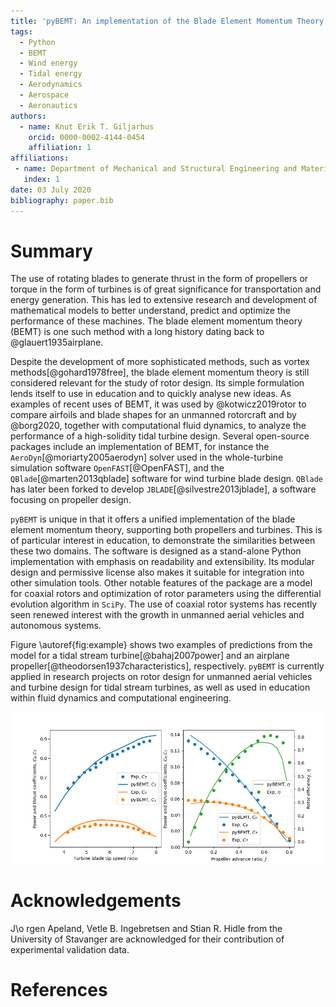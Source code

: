 ```yaml
---
title: 'pyBEMT: An implementation of the Blade Element Momentum Theory in Python'
tags:
  - Python
  - BEMT
  - Wind energy
  - Tidal energy
  - Aerodynamics
  - Aerospace
  - Aeronautics
authors:
  - name: Knut Erik T. Giljarhus
    orcid: 0000-0002-4144-0454 
    affiliation: 1
affiliations:
 - name: Department of Mechanical and Structural Engineering and Materials Science, University of Stavanger, Stavanger, Norway
   index: 1
date: 03 July 2020
bibliography: paper.bib
---
```


# Summary

The use of rotating blades to generate thrust in the form of propellers or
torque in the form of turbines is of great significance for transportation and
energy generation. This has led to extensive research and development of
mathematical models to better understand, predict and optimize the performance
of these machines. The blade element momentum theory (BEMT) is one such method
with a long history dating back to @glauert1935airplane.  

Despite the development of more sophisticated methods, such as vortex
methods[@gohard1978free], the blade element momentum theory is still considered
relevant for the study of rotor design. Its simple formulation lends itself to
use in education and to quickly analyse new ideas. As examples of recent uses
of BEMT, it was used by @kotwicz2019rotor to compare airfoils and blade
shapes for an unmanned rotorcraft and by @borg2020, together with computational
fluid dynamics, to analyze the performance of a high-solidity tidal turbine
design. Several open-source packages include an implementation of BEMT, for
instance the `AeroDyn`[@moriarty2005aerodyn] solver used in the whole-turbine
simulation software `OpenFAST`[@OpenFAST], and the `QBlade`[@marten2013qblade]
software for wind turbine blade design. `QBlade` has later been forked to
develop `JBLADE`[@silvestre2013jblade], a software focusing on propeller
design. 

`pyBEMT` is unique in that it offers a unified implementation of the blade
element momentum theory, supporting both propellers and turbines. This is of
particular interest in education, to demonstrate the similarities between these
two domains. The software is designed as a stand-alone Python implementation
with emphasis on readability and extensibility. Its modular design and
permissive license also makes it suitable for integration into other simulation
tools. Other notable features of the package are a model for coaxial rotors and
optimization of rotor parameters using the differential evolution algorithm in
`SciPy`. The use of coaxial rotor systems has recently seen renewed interest 
with the growth in unmanned aerial vehicles and autonomous systems.

Figure \autoref{fig:example} shows two examples of predictions from the model
for a tidal stream turbine[@bahaj2007power] and an airplane
propeller[@theodorsen1937characteristics], respectively. `pyBEMT` is currently
applied in research projects on rotor design for unmanned aerial vehicles and
turbine design for tidal stream turbines, as well as used in education within
fluid dynamics and computational engineering.  

![`pyBEMT` applied to a tidal stream turbine (left) and an airplane propeller (right).\label{fig:example}](example.png)

# Acknowledgements

J\o rgen Apeland, Vetle B. Ingebretsen and Stian R. Hidle from the University
of Stavanger are acknowledged for their contribution of experimental validation
data. 

# References
